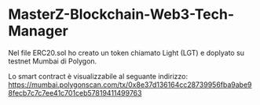 # MasterZ-Blockchain-Web3-Tech-Manager

Nel file ERC20.sol ho creato un token chiamato Light (LGT) e doplyato su testnet Mumbai di Polygon.

Lo smart contract è visualizzabile al seguante indirizzo: https://mumbai.polygonscan.com/tx/0x8e37d136164cc28739956fba9abe98fecb7c7c7ee41c701ceb57819411499763
